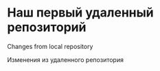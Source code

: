# Наш первый удаленный репозиторий

Changes from local repository

Изменения из удаленного репозитория
